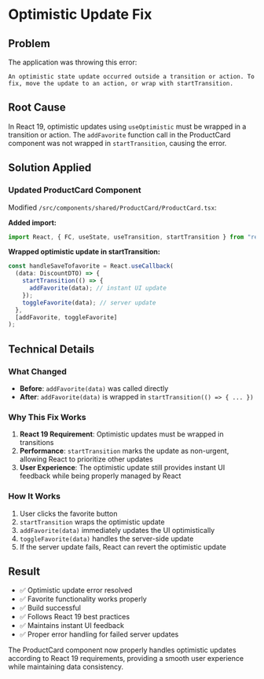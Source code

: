 # Optimistic Update Fix

## Problem
The application was throwing this error:
```
An optimistic state update occurred outside a transition or action. To fix, move the update to an action, or wrap with startTransition.
```

## Root Cause
In React 19, optimistic updates using `useOptimistic` must be wrapped in a transition or action. The `addFavorite` function call in the ProductCard component was not wrapped in `startTransition`, causing the error.

## Solution Applied

### Updated ProductCard Component
Modified `/src/components/shared/ProductCard/ProductCard.tsx`:

**Added import:**
```typescript
import React, { FC, useState, useTransition, startTransition } from "react";
```

**Wrapped optimistic update in startTransition:**
```typescript
const handleSaveTofavorite = React.useCallback(
  (data: DiscountDTO) => {
    startTransition(() => {
      addFavorite(data); // instant UI update
    });
    toggleFavorite(data); // server update
  },
  [addFavorite, toggleFavorite]
);
```

## Technical Details

### What Changed
- **Before**: `addFavorite(data)` was called directly
- **After**: `addFavorite(data)` is wrapped in `startTransition(() => { ... })`

### Why This Fix Works
1. **React 19 Requirement**: Optimistic updates must be wrapped in transitions
2. **Performance**: `startTransition` marks the update as non-urgent, allowing React to prioritize other updates
3. **User Experience**: The optimistic update still provides instant UI feedback while being properly managed by React

### How It Works
1. User clicks the favorite button
2. `startTransition` wraps the optimistic update
3. `addFavorite(data)` immediately updates the UI optimistically
4. `toggleFavorite(data)` handles the server-side update
5. If the server update fails, React can revert the optimistic update

## Result
- ✅ Optimistic update error resolved
- ✅ Favorite functionality works properly
- ✅ Build successful
- ✅ Follows React 19 best practices
- ✅ Maintains instant UI feedback
- ✅ Proper error handling for failed server updates

The ProductCard component now properly handles optimistic updates according to React 19 requirements, providing a smooth user experience while maintaining data consistency.
